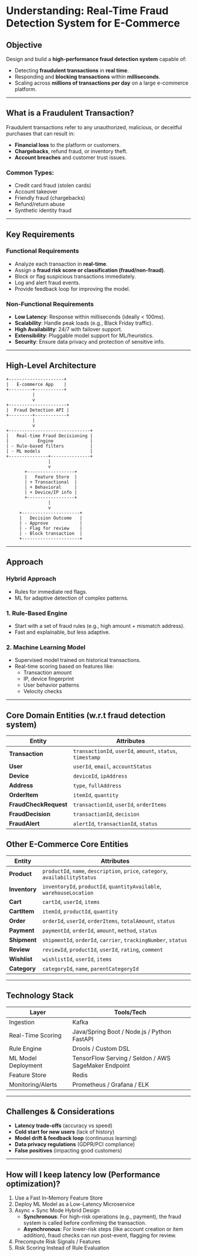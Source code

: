 # Understanding: Real-Time Fraud Detection System for E-Commerce

## Objective

Design and build a **high-performance fraud detection system** capable of:
- Detecting **fraudulent transactions** in **real time**.
- Responding and **blocking transactions** within **milliseconds**.
- Scaling across **millions of transactions per day** on a large e-commerce platform.

---

## What is a Fraudulent Transaction?

Fraudulent transactions refer to any unauthorized, malicious, or deceitful purchases that can result in:
- **Financial loss** to the platform or customers.
- **Chargebacks**, refund fraud, or inventory theft.
- **Account breaches** and customer trust issues.

### Common Types:
- Credit card fraud (stolen cards)
- Account takeover
- Friendly fraud (chargebacks)
- Refund/return abuse
- Synthetic identity fraud

---

## Key Requirements

### Functional Requirements
- Analyze each transaction in **real-time**.
- Assign a **fraud risk score or classification (fraud/non-fraud)**.
- Block or flag suspicious transactions immediately.
- Log and alert fraud events.
- Provide feedback loop for improving the model.

### Non-Functional Requirements
- **Low Latency**: Response within milliseconds (ideally < 100ms).
- **Scalability**: Handle peak loads (e.g., Black Friday traffic).
- **High Availability**: 24/7 with failover support.
- **Extensibility**: Pluggable model support for ML/heuristics.
- **Security**: Ensure data privacy and protection of sensitive info.

---

## High-Level Architecture

```plaintext
+---------------------+
|   E-commerce App    |
+---------+-----------+
          |
          v
+----------------------+
|  Fraud Detection API |
+---------+------------+
          |
          v
+-------------------------------+
|   Real-time Fraud Decisioning |
|           Engine              |
| - Rule-based filters          |
| - ML models                   |
+---------------+---------------+
                |
                v
       +------------------+
       |   Feature Store  |
       | + Transactional  |
       | + Behavioral     |
       | + Device/IP info |
       +------------------+
                |
                v
     +----------------------+
     |   Decision Outcome   |
     | - Approve            |
     | - Flag for review    |
     | - Block transaction  |
     +----------------------+

```
---

## Approach

### **Hybrid Approach**
- Rules for immediate red flags.
- ML for adaptive detection of complex patterns.

### 1. **Rule-Based Engine**
- Start with a set of fraud rules (e.g., high amount + mismatch address).
- Fast and explainable, but less adaptive.

### 2. **Machine Learning Model**
- Supervised model trained on historical transactions.
- Real-time scoring based on features like:
    - Transaction amount
    - IP, device fingerprint
    - User behavior patterns
    - Velocity checks
---

## Core Domain Entities (w.r.t fraud detection system)

| Entity              | Attributes                                      |
|---------------------|-------------------------------------------------|
| **Transaction**     | `transactionId`, `userId`, `amount`, `status`, `timestamp` |
| **User**            | `userId`, `email`, `accountStatus`             |
| **Device**          | `deviceId`, `ipAddress`                        |
| **Address**         | `type`, `fullAddress`                          |
| **OrderItem**       | `itemId`, `quantity`                           |
| **FraudCheckRequest** | `transactionId`, `userId`, `orderItems`     |
| **FraudDecision**   | `transactionId`, `decision`                    |
| **FraudAlert**      | `alertId`, `transactionId`, `status`           |



## Other E-Commerce Core Entities

| Entity         | Attributes                                                                 |
|----------------|----------------------------------------------------------------------------|
| **Product**    | `productId`, `name`, `description`, `price`, `category`, `availabilityStatus` |
| **Inventory**  | `inventoryId`, `productId`, `quantityAvailable`, `warehouseLocation`       |
| **Cart**       | `cartId`, `userId`, `items`                                                |
| **CartItem**   | `itemId`, `productId`, `quantity`                                          |
| **Order**      | `orderId`, `userId`, `orderItems`, `totalAmount`, `status`                |
| **Payment**    | `paymentId`, `orderId`, `amount`, `method`, `status`                      |
| **Shipment**   | `shipmentId`, `orderId`, `carrier`, `trackingNumber`, `status`            |
| **Review**     | `reviewId`, `productId`, `userId`, `rating`, `comment`                    |
| **Wishlist**   | `wishlistId`, `userId`, `items`                                            |
| **Category**   | `categoryId`, `name`, `parentCategoryId`                                   |


---

## Technology Stack

| Layer                | Tools/Tech                                          |
|---------------------|-----------------------------------------------------|
| Ingestion            | Kafka                                |
| Real-Time Scoring    | Java/Spring Boot / Node.js / Python FastAPI         |
| Rule Engine          | Drools / Custom DSL                                 |
| ML Model Deployment  | TensorFlow Serving / Seldon / AWS SageMaker Endpoint |
| Feature Store        | Redis                                               |
| Monitoring/Alerts    | Prometheus / Grafana / ELK                          |

---

## Challenges & Considerations

- **Latency trade-offs** (accuracy vs speed)
- **Cold start for new users** (lack of history)
- **Model drift & feedback loop** (continuous learning)
- **Data privacy regulations** (GDPR/PCI compliance)
- **False positives** (impacting good customers)

---

## How will I keep latency low (Performance optimization)?
1. Use a Fast In-Memory Feature Store
2. Deploy ML Model as a Low-Latency Microservice
3. Async + Sync Mode Hybrid Design
   - **Synchronous**: For high-risk operations (e.g., payment), the fraud system is called before confirming the transaction.
   - **Asynchronous**:  For lower-risk steps (like account creation or item addition), fraud checks can run post-event, flagging for review.
4. Precompute Risk Signals / Features
5. Risk Scoring Instead of Rule Evaluation



